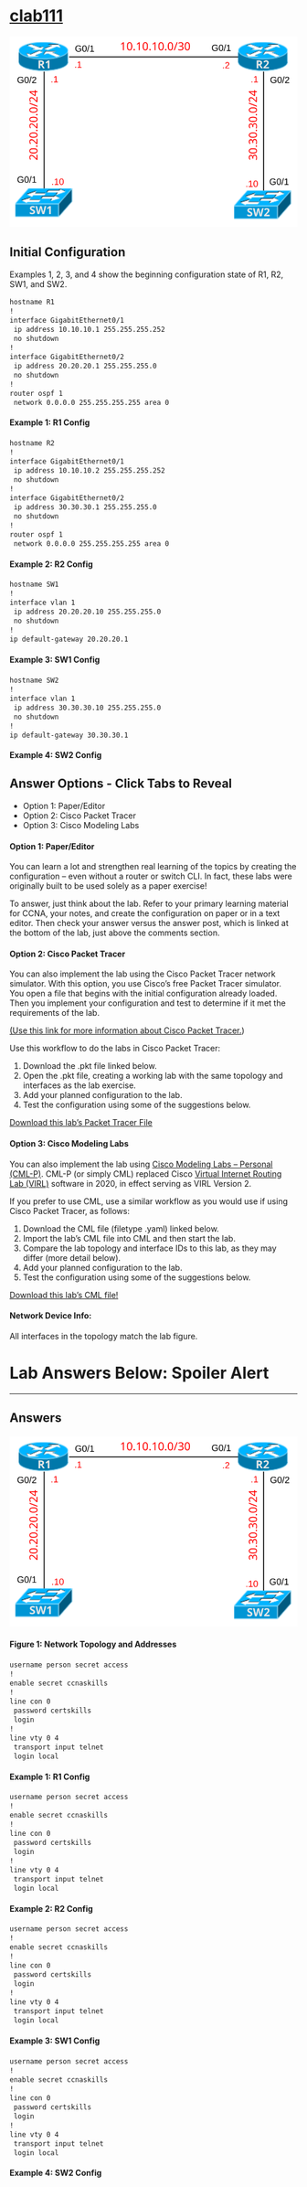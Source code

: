 # [clab111](https://www.certskills.com/clab111/)

![](../images/clab111_img1.svg)

## Initial Configuration

Examples 1, 2, 3, and 4 show the beginning configuration state of R1, R2, SW1, and SW2.

    hostname R1
    !
    interface GigabitEthernet0/1
     ip address 10.10.10.1 255.255.255.252
     no shutdown
    !
    interface GigabitEthernet0/2
     ip address 20.20.20.1 255.255.255.0
     no shutdown
    !
    router ospf 1
     network 0.0.0.0 255.255.255.255 area 0

#### Example 1: R1 Config

    hostname R2
    !
    interface GigabitEthernet0/1
     ip address 10.10.10.2 255.255.255.252
     no shutdown
    !
    interface GigabitEthernet0/2
     ip address 30.30.30.1 255.255.255.0
     no shutdown
    !
    router ospf 1
     network 0.0.0.0 255.255.255.255 area 0

#### Example 2: R2 Config

    hostname SW1
    !
    interface vlan 1
     ip address 20.20.20.10 255.255.255.0
     no shutdown
    !
    ip default-gateway 20.20.20.1

#### Example 3: SW1 Config

    hostname SW2
    !
    interface vlan 1
     ip address 30.30.30.10 255.255.255.0
     no shutdown
    !
    ip default-gateway 30.30.30.1

#### Example 4: SW2 Config

## Answer Options - Click Tabs to Reveal

- Option 1: Paper/Editor
- Option 2: Cisco Packet Tracer
- Option 3: Cisco Modeling Labs

#### Option 1: Paper/Editor

You can learn a lot and strengthen real learning of the topics by creating the configuration – even without a router or switch CLI. In fact, these labs were originally built to be used solely as a paper exercise!

To answer, just think about the lab. Refer to your primary learning material for CCNA, your notes, and create the configuration on paper or in a text editor. Then check your answer versus the answer post, which is linked at the bottom of the lab, just above the comments section.

#### Option 2: Cisco Packet Tracer

You can also implement the lab using the Cisco Packet Tracer network simulator. With this option, you use Cisco’s free Packet Tracer simulator. You open a file that begins with the initial configuration already loaded. Then you implement your configuration and test to determine if it met the requirements of the lab.

[(Use this link for more information about Cisco Packet Tracer.](https://www.certskills.com/packettracer))

Use this workflow to do the labs in Cisco Packet Tracer:

1. Download the .pkt file linked below.
2. Open the .pkt file, creating a working lab with the same topology and interfaces as the lab exercise.
3. Add your planned configuration to the lab.
4. Test the configuration using some of the suggestions below.

[Download this lab’s Packet Tracer File](https://files.certskills.com/virl/clab111.pkt)

#### Option 3: Cisco Modeling Labs

You can also implement the lab using [Cisco Modeling Labs – Personal (CML-P)](https://developer.cisco.com/modeling-labs/). CML-P (or simply CML) replaced Cisco [Virtual Internet Routing Lab (VIRL)](https://virl.cisco.com/) software in 2020, in effect serving as VIRL Version 2.

If you prefer to use CML, use a similar workflow as you would use if using Cisco Packet Tracer, as follows:

1. Download the CML file (filetype .yaml) linked below.
2. Import the lab’s CML file into CML and then start the lab.
3. Compare the lab topology and interface IDs to this lab, as they may differ (more detail below).
4. Add your planned configuration to the lab.
5. Test the configuration using some of the suggestions below.

[Download this lab’s CML file!](https://files.certskills.com/virl/clab111.yaml)

#### Network Device Info:

All interfaces in the topology match the lab figure.

# Lab Answers Below: Spoiler Alert

---

## Answers

#### ![](../images/clab111_img1.svg)

#### Figure 1: Network Topology and Addresses

    username person secret access
    !
    enable secret ccnaskills
    !
    line con 0
     password certskills
     login
    !
    line vty 0 4
     transport input telnet
     login local

#### Example 1: R1 Config

    username person secret access
    ! 
    enable secret ccnaskills
    !
    line con 0
     password certskills
     login
    !
    line vty 0 4
     transport input telnet
     login local

#### Example 2: R2 Config

    username person secret access
    !
    enable secret ccnaskills
    !
    line con 0
     password certskills
     login
    !
    line vty 0 4
     transport input telnet
     login local

#### Example 3: SW1 Config

    username person secret access
    !
    enable secret ccnaskills
    !
    line con 0
     password certskills
     login
    !
    line vty 0 4
     transport input telnet
     login local

#### Example 4: SW2 Config